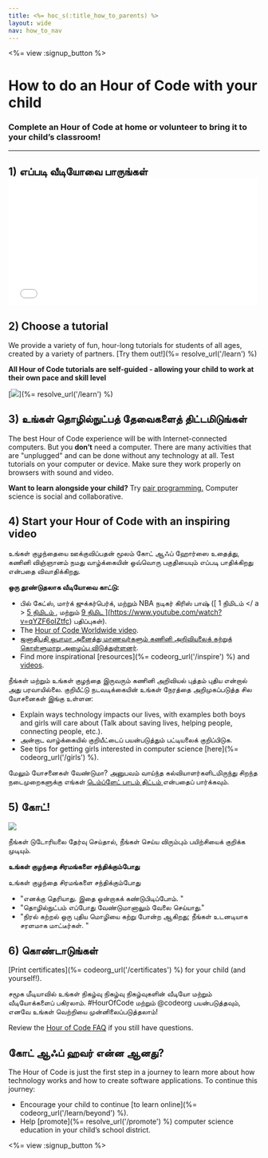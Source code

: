 ```yaml
---
title: <%= hoc_s(:title_how_to_parents) %>
layout: wide
nav: how_to_nav
---
```

<%= view :signup_button %>

# How to do an Hour of Code with your child

### Complete an Hour of Code at home or volunteer to bring it to your child’s classroom!

* * *

## 1) எப்படி வீடியோவை பாருங்கள் <iframe width="500" height="255" src="//www.youtube.com/embed/SrnvvWDm73k" frameborder="0" allowfullscreen mark="crwd-mark"></iframe> 

## 2) Choose a tutorial

We provide a variety of fun, hour-long tutorials for students of all ages, created by a variety of partners. [Try them out!](%= resolve_url('/learn') %)

**All Hour of Code tutorials are self-guided - allowing your child to work at their own pace and skill level**

[![](/images/fit-700/tutorials.png)](%= resolve_url('/learn') %)

## 3) உங்கள் தொழில்நுட்பத் தேவைகளைத் திட்டமிடுங்கள்

The best Hour of Code experience will be with Internet-connected computers. But you **don’t** need a computer. There are many activities that are "unplugged" and can be done without any technology at all. Test tutorials on your computer or device. Make sure they work properly on browsers with sound and video.

**Want to learn alongside your child?** Try [pair programming.](http://www.ncwit.org/resources/pair-programming-box-power-collaborative-learning) Computer science is social and collaborative.

## 4) Start your Hour of Code with an inspiring video

உங்கள் குழந்தையை ஊக்குவிப்பதன் மூலம் கோட் ஆஃப் ஹோர்ஸை உதைத்து, கணினி விஞ்ஞானம் நமது வாழ்க்கையின் ஒவ்வொரு பகுதியையும் எப்படி பாதிக்கிறது என்பதை விவாதிக்கிறது.

**ஒரு தூண்டுதலாக வீடியோவை காட்டு:**

- பில் கேட்ஸ், மார்க் ஜுக்கர்பெர்க், மற்றும் NBA நடிகர் கிரிஸ் பாஷ் ([ 1 நிமிடம் </ a > [ 5 நிமிடம் ](https://www.youtube.com/watch?v=nKIu9yen5nc), மற்றும் <a href = "https://www.youtube.com/watch?v = dU1xS07N-FA "> 9 நிமிட ](https://www.youtube.com/watch?v=qYZF6oIZtfc) பதிப்புகள்).
- The [Hour of Code Worldwide video](https://www.youtube.com/watch?v=KsOIlDT145A).
- [ ஜனாதிபதி ஒபாமா அனைத்து மாணவர்களும் கணினி அறிவியலைக் கற்றுக் கொள்ளுமாறு அழைப்பு விடுத்துள்ளனர்](https://www.youtube.com/watch?v=6XvmhE1J9PY).
- Find more inspirational [resources](%= codeorg_url('/inspire') %) and [videos](https://www.youtube.com/playlist?list=PLzdnOPI1iJNfpD8i4Sx7U0y2MccnrNZuP).

நீங்கள் மற்றும் உங்கள் குழந்தை இருவரும் கணினி அறிவியல் புத்தம் புதிய என்றால் அது பரவாயில்லை. குறியீட்டு நடவடிக்கையின் உங்கள் நேரத்தை அறிமுகப்படுத்த சில யோசனைகள் இங்கு உள்ளன:

- Explain ways technology impacts our lives, with examples both boys and girls will care about (Talk about saving lives, helping people, connecting people, etc.).
- அன்றாட வாழ்க்கையில் குறியீட்டைப் பயன்படுத்தும் பட்டியலைக் குறிப்பிடுக.
- See tips for getting girls interested in computer science [here](%= codeorg_url('/girls') %).

மேலும் யோசனைகள் வேண்டுமா? அனுபவம் வாய்ந்த கல்வியாளர்களிடமிருந்து சிறந்த நடைமுறைகளுக்கு எங்கள் [ டெம்ப்ளேட் பாடம் திட்டம் ](/files/AfterschoolEducatorLessonPlanOutline.docx) என்பதைப் பார்க்கவும்.

## 5) கோட்!

<img src="/images/fit-700/tutorial-short-link.png" />

நீங்கள் டுடோரியலை தேர்வு செய்தால், நீங்கள் செய்ய விரும்பும் பயிற்சியைக் குறிக்க முடியும்.

**உங்கள் குழந்தை சிரமங்களை சந்திக்கும்போது**

உங்கள் குழந்தை சிரமங்களை சந்திக்கும்போது

- "எனக்கு தெரியாது. இதை ஒன்றாகக் கண்டுபிடிப்போம். "
- "தொழில்நுட்பம் எப்போது வேண்டுமானாலும் வேலை செய்யாது."
- "நிரல் கற்றல் ஒரு புதிய மொழியை கற்று போன்ற ஆகிறது; நீங்கள் உடனடியாக சரளமாக மாட்டீர்கள். "

## 6) கொண்டாடுங்கள்

[Print certificates](%= codeorg_url('/certificates') %) for your child (and yourself!).

சமூக மீடியாவில் உங்கள் நிகழ்வு நிகழ்வு நிகழ்வுகளின் வீடியோ மற்றும் வீடியோக்களைப் பகிரலாம். #HourOfCode மற்றும் @codeorg பயன்படுத்தவும், எனவே உங்கள் வெற்றியை முன்னிலைப்படுத்தலாம்!

Review the [Hour of Code FAQ](https://support.code.org/hc/en-us/categories/200147083-Hour-of-Code) if you still have questions.

## கோட் ஆஃப் ஹவர் என்ன ஆனது?

The Hour of Code is just the first step in a journey to learn more about how technology works and how to create software applications. To continue this journey:

- Encourage your child to continue [to learn online](%= codeorg_url('/learn/beyond') %).
- Help [promote](%= resolve_url('/promote') %) computer science education in your child’s school district.

<%= view :signup_button %>